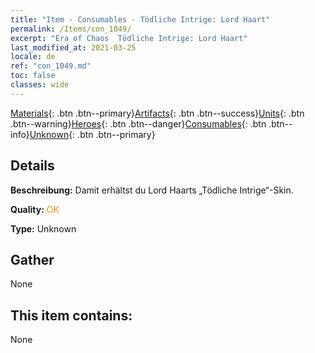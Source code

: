 ```yaml
---
title: "Item - Consumables - Tödliche Intrige: Lord Haart"
permalink: /Items/con_1049/
excerpt: "Era of Chaos  Tödliche Intrige: Lord Haart"
last_modified_at: 2021-03-25
locale: de
ref: "con_1049.md"
toc: false
classes: wide
---
```

 [Materials](/de/Items/){: .btn .btn--primary}[Artifacts](/de/Items/Artifacts/){: .btn .btn--success}[Units](/de/Items/Units/){: .btn .btn--warning}[Heroes](/de/Items/Heroes/){: .btn .btn--danger}[Consumables](/de/Items/Consumables/){: .btn .btn--info}[Unknown](/de/Items/Unknown/){: .btn .btn--primary}

## Details
 **Beschreibung:** Damit erhältst du Lord Haarts „Tödliche Intrige“-Skin.

 **Quality:** <span style="color: #FF8C00">OK</span>

 **Type:** Unknown

## Gather

  None

## This item contains:

  None

